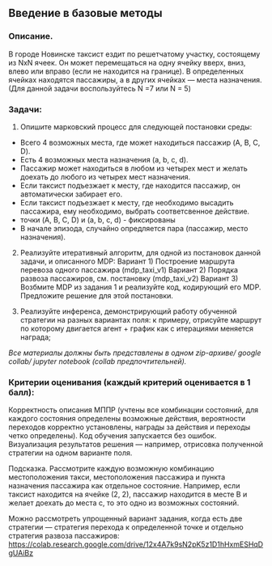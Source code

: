 ## Введение в базовые методы

### Описание. 
В городе Новинске таксист ездит по решетчатому участку, состоящему из NxN ячеек. Он может перемещаться на одну ячейку вверх, вниз, влево или вправо (если не находится на границе). В определенных ячейках находятся пассажиры, а в других ячейках — места назначения.
(Для данной задачи воспользуйтесь N =7 или N = 5)

### Задачи:
1) Опишите марковский процесс для следующей постановки среды: 

* Всего 4 возможных места, где может находиться пассажир (A, B, C, D).
* Есть 4 возможных места назначения (a, b, c, d).
* Пассажир может находиться в любом из четырех мест и желать доехать до любого из четырех мест назначения.
* Если таксист подъезжает к месту, где находится пассажир, он автоматически забирает его.
* Если таксист подъезжает к месту, где необходимо высадить пассажира, ему необходимо, выбрать соответсвенное действие.
* точки (A, B, C, D) и (a, b, c, d) - фиксированы
* В начале эпизода, случайно опредляется пара (пассажир, место назначения).

2) Реализуйте итеративный алгоритм, для одной из постановок данной задачи, и описанного MDP:
Вариант 1)  Построение маршрута перевоза одного пассажира (mdp_taxi_v1)
Вариант 2)   Порядка развоза пассажиров, см. постановку (mdp_taxi_v2)
Вариант 3) Возбмите MDP из задания 1 и реализуйте код, кодирующий его MDP. Предложите решение для этой постановки.

3) Реализуйте инференса, демонстрирующий работу обученной стратегии на разных вариантах поля: к примеру, отрисуйте маршрут по которому двигается агент + график как с итерациями меняется награда;

*Все материалы должны быть представлены в одном zip-архиве/ google collab/ jupyter notebook (collab предпочтительней).*

### Критерии оценивания (каждый критерий оценивается в 1 балл):
Корректность описания МППР (учтены все комбинации состояний, для каждого состояния определены возможные действия, вероятности переходов корректно установлены, награды за действия и переходы четко определены).
Код обучения запускается без ошибок.
Визуализация результатов решения — например, отрисовка полученной стратегии на одном варианте поля. 



Подсказка. Рассмотрите каждую возможную комбинацию местоположения такси, местоположения пассажира и пункта назначения пассажира как отдельное состояние. Например, если таксист находится на ячейке (2, 2), пассажир находится в месте B и желает доехать до места c, то это одно из возможных состояний.

Можно рассмотреть упрощенный вариант задания, когда есть две стратегии — стратегия перехода к определенной точке и отдельно стратегия развоза пассажиров: https://colab.research.google.com/drive/12x4A7k9sN2pK5z1D1hHxmESHqDgUAiBz